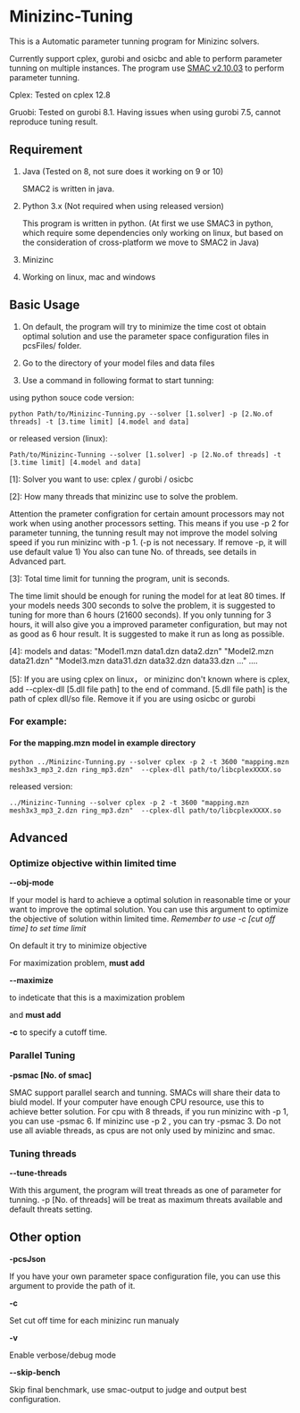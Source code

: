 # Minizinc-Tuning

This is a Automatic parameter tunning program for Minizinc solvers. 

Currently support cplex, gurobi and osicbc and able to perform parameter tunning on multiple instances. The program use [SMAC v2.10.03](http://www.cs.ubc.ca/labs/beta/Projects/SMAC/) to perform parameter tunning.

Cplex: Tested on cplex 12.8

Gruobi: Tested on gurobi 8.1. Having issues when using gurobi 7.5, cannot reproduce tuning result.


## Requirement

1. Java (Tested on 8, not sure does it working on 9 or 10)

   SMAC2 is written in java.
   
2. Python 3.x (Not required when using released version)

   This program is written in python. (At first we use SMAC3 in python, which require some dependencies only working on linux, but based on the consideration of cross-platform we move to SMAC2 in Java)

3. Minizinc
   
4. Working on linux, mac and windows

## Basic Usage
1. On default, the program will try to minimize the time cost ot obtain optimal solution and use the parameter space configuration files in pcsFiles/ folder.

2. Go to the directory of your model files and data files

3. Use a command in following format to start tunning:

using python souce code version:
```
python Path/to/Minizinc-Tunning.py --solver [1.solver] -p [2.No.of threads] -t [3.time limit] [4.model and data] 
```

or released version (linux):
```
Path/to/Minizinc-Tunning --solver [1.solver] -p [2.No.of threads] -t [3.time limit] [4.model and data] 
```
\[1]: Solver you want to use: cplex / gurobi / osicbc

\[2]: How many threads that minizinc use to solve the problem. 

Attention the prameter configration for certain amount processors may not work when using another processors setting. This means if you use -p 2 for parameter tunning, the tunning result may not improve the model solving speed if you run minizinc with -p 1. (-p is not necessary. If remove -p, it will use default value 1) You also can tune No. of threads, see details in Advanced part.

\[3]: Total time limit for tunning the program, unit is seconds.

The time limit should be enough for runing the model for at leat 80 times. If your models needs 300 seconds to solve the problem, it is suggested to tuning for more than 6 hours (21600 seconds). If you only tunning for 3 hours, it will also give you a improved parameter configuration, but may not as good as 6 hour result. It is suggested to make it run as long as possible. 

\[4]: models and datas: "Model1.mzn data1.dzn data2.dzn" "Model2.mzn data21.dzn" "Model3.mzn data31.dzn data32.dzn data33.dzn ..." ....

\[5]: If you are using cplex on linux， or minizinc don't known where is cplex, add --cplex-dll \[5.dll file path] to the end of command. \[5.dll file path] is the path of cplex dll/so file. Remove it if you are using osicbc or gurobi


### For example:

#### For the mapping.mzn model in example directory
```
python ../Minizinc-Tunning.py --solver cplex -p 2 -t 3600 "mapping.mzn mesh3x3_mp3_2.dzn ring_mp3.dzn"  --cplex-dll path/to/libcplexXXXX.so
```
released version:
```
../Minizinc-Tunning --solver cplex -p 2 -t 3600 "mapping.mzn mesh3x3_mp3_2.dzn ring_mp3.dzn"  --cplex-dll path/to/libcplexXXXX.so
```
## Advanced

### Optimize objective within limited time

**--obj-mode**

If your model is hard to achieve a optimal solution in reasonable time or your want to improve the optimal solution. You can use this argument to optimize the objective of solution within limited time. *Remember to use -c \[cut off time] to set time limit*

On default it try to minimize objective

For maximization problem, **must add**

**--maximize** 

to indeticate that this is a maximization problem

and **must add**

**-c**
to specify a cutoff time.

### Parallel Tuning

**-psmac \[No. of smac]**

SMAC support parallel search and tunning. SMACs will share their data to biuld model. If your computer have enough CPU resource, use this to achieve better solution. For cpu with 8 threads, if you run minizinc with -p 1, you can use -psmac 6. If minizinc use -p 2 , you can try -psmac 3. Do not use all aviable threads, as cpus are not only used by minizinc and smac. 

### Tuning threads

**--tune-threads**

With this argument, the program will treat threads as one of parameter for tunning. -p \[No. of threads] will be treat as maximum threats available and default threats setting.

## Other option

**-pcsJson**

If you have your own parameter space configuration file, you can use this argument to provide the path of it.

**-c**

Set cut off time for each minizinc run manualy

**-v**

Enable verbose/debug mode

**--skip-bench**

Skip final benchmark, use smac-output to judge and output best configuration.
